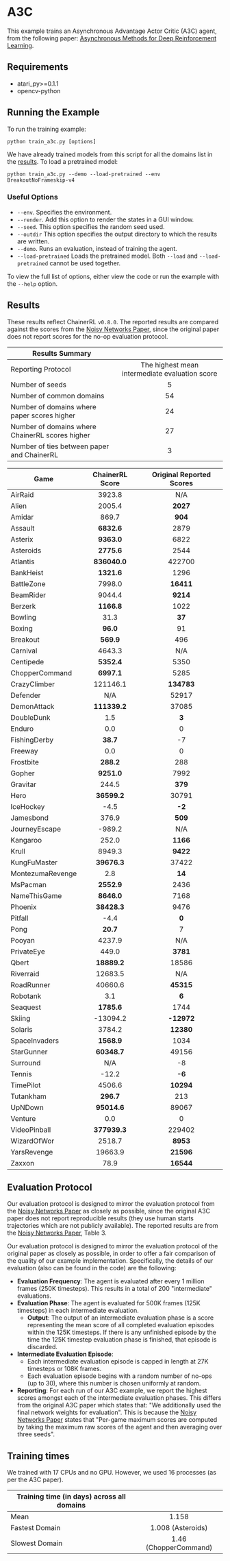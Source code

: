 # A3C
This example trains an Asynchronous Advantage Actor Critic (A3C) agent, from the following paper: [Asynchronous Methods for Deep Reinforcement Learning](https://arxiv.org/abs/1602.01783). 

## Requirements

- atari_py>=0.1.1
- opencv-python

## Running the Example

To run the training example:
```
python train_a3c.py [options]
```

We have already trained models from this script for all the domains list in the [results](#Results). To load a pretrained model:
```
python train_a3c.py --demo --load-pretrained --env BreakoutNoFrameskip-v4
```

### Useful Options
- `--env`. Specifies the environment. 
- `--render`. Add this option to render the states in a GUI window.
- `--seed`. This option specifies the random seed used.
- `--outdir` This option specifies the output directory to which the results are written.
- `--demo`. Runs an evaluation, instead of training the agent.
- `--load-pretrained` Loads the pretrained model. Both `--load` and `--load-pretrained` cannot be used together.

To view the full list of options, either view the code or run the example with the `--help` option.


## Results
These results reflect ChainerRL  `v0.8.0`. The reported results are compared against the scores from the [Noisy Networks Paper](https://arxiv.org/abs/1706.10295), since the original paper does not report scores for the no-op evaluation protocol.

| Results Summary ||
| ------------- |:-------------:|
| Reporting Protocol | The highest mean intermediate evaluation score |
| Number of seeds | 5 |
| Number of common domains | 54 |
| Number of domains where paper scores higher | 24 |
| Number of domains where ChainerRL scores higher | 27 |
| Number of ties between paper and ChainerRL | 3 | 


| Game        | ChainerRL Score           | Original Reported Scores |
| ------------- |:-------------:|:-------------:|
| AirRaid | 3923.8| N/A|
| Alien | 2005.4| **2027**|
| Amidar | 869.7| **904**|
| Assault | **6832.6**| 2879|
| Asterix | **9363.0**| 6822|
| Asteroids | **2775.6**| 2544|
| Atlantis | **836040.0**| 422700|
| BankHeist | **1321.6**| 1296|
| BattleZone | 7998.0| **16411**|
| BeamRider | 9044.4| **9214**|
| Berzerk | **1166.8**| 1022|
| Bowling | 31.3| **37**|
| Boxing | **96.0**| 91|
| Breakout | **569.9**| 496|
| Carnival | 4643.3| N/A|
| Centipede | **5352.4**| 5350|
| ChopperCommand | **6997.1**| 5285|
| CrazyClimber | 121146.1| **134783**|
| Defender | N/A| 52917|
| DemonAttack | **111339.2**| 37085|
| DoubleDunk | 1.5| **3**|
| Enduro | 0.0| 0|
| FishingDerby | **38.7**| -7|
| Freeway | 0.0| 0|
| Frostbite | **288.2**| 288|
| Gopher | **9251.0**| 7992|
| Gravitar | 244.5| **379**|
| Hero | **36599.2**| 30791|
| IceHockey | -4.5| **-2**|
| Jamesbond | 376.9| **509**|
| JourneyEscape | -989.2| N/A|
| Kangaroo | 252.0| **1166**|
| Krull | 8949.3| **9422**|
| KungFuMaster | **39676.3**| 37422|
| MontezumaRevenge | 2.8| **14**|
| MsPacman | **2552.9**| 2436|
| NameThisGame | **8646.0**| 7168|
| Phoenix | **38428.3**| 9476|
| Pitfall | -4.4| **0**|
| Pong | **20.7**| 7|
| Pooyan | 4237.9| N/A|
| PrivateEye | 449.0| **3781**|
| Qbert | **18889.2**| 18586|
| Riverraid | 12683.5| N/A|
| RoadRunner | 40660.6| **45315**|
| Robotank | 3.1| **6**|
| Seaquest | **1785.6**| 1744|
| Skiing | -13094.2| **-12972**|
| Solaris | 3784.2| **12380**|
| SpaceInvaders | **1568.9**| 1034|
| StarGunner | **60348.7**| 49156|
| Surround | N/A| -8|
| Tennis | -12.2| **-6**|
| TimePilot | 4506.6| **10294**|
| Tutankham | **296.7**| 213|
| UpNDown | **95014.6**| 89067|
| Venture | 0.0| 0|
| VideoPinball | **377939.3**| 229402|
| WizardOfWor | 2518.7| **8953**|
| YarsRevenge | 19663.9| **21596**|
| Zaxxon | 78.9| **16544**|


## Evaluation Protocol

Our evaluation protocol is designed to mirror the evaluation protocol from the [Noisy Networks Paper](https://arxiv.org/abs/1706.10295) as closely as possible, since the original A3C paper does not report reproducible results (they use human starts trajectories which are not publicly available). The reported results are from the [Noisy Networks Paper](https://arxiv.org/abs/1706.10295), Table 3.

Our evaluation protocol is designed to mirror the evaluation protocol of the original paper as closely as possible, in order to offer a fair comparison of the quality of our example implementation. Specifically, the details of our evaluation (also can be found in the code) are the following:

- **Evaluation Frequency**: The agent is evaluated after every 1 million frames (250K timesteps). This results in a total of 200 "intermediate" evaluations.
- **Evaluation Phase**: The agent is evaluated for 500K frames (125K timesteps) in each intermediate evaluation. 
	- **Output**: The output of an intermediate evaluation phase is a score representing the mean score of all completed evaluation episodes within the 125K timesteps. If there is any unfinished episode by the time the 125K timestep evaluation phase is finished, that episode is discarded.
- **Intermediate Evaluation Episode**: 
	- Each intermediate evaluation episode is capped in length at 27K timesteps or 108K frames.
	- Each evaluation episode begins with a random number of no-ops (up to 30), where this number is chosen uniformly at random.
- **Reporting**: For each run of our A3C example, we report the highest scores amongst each of the intermediate evaluation phases. This differs from the original A3C paper which states that: "We additionally used the final network weights for evaluation". This is because the [Noisy Networks Paper](https://arxiv.org/abs/1706.10295) states that "Per-game maximum scores are computed by taking the maximum raw scores of the agent and then averaging over three seeds".


## Training times

We trained with 17 CPUs and no GPU. However, we used 16 processes (as per the A3C paper).


| Training time (in days) across all domains | |
| ------------- |:-------------:|
| Mean        |  1.158 |
| Fastest Domain |1.008 (Asteroids)|
| Slowest Domain | 1.46 (ChopperCommand)|

				